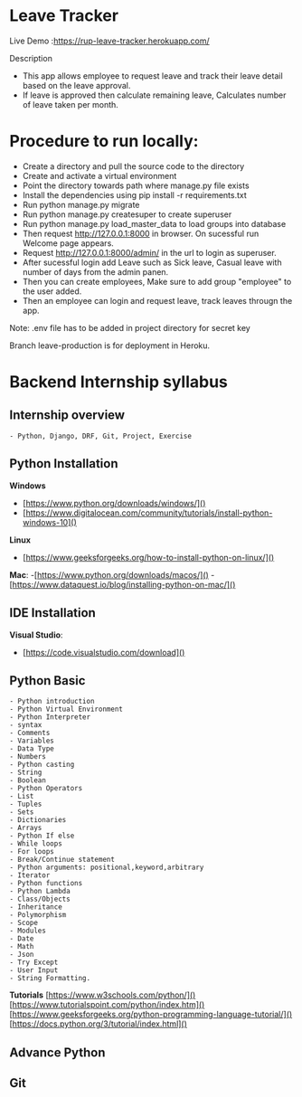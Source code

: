 # Leave Tracker
Live Demo :https://rup-leave-tracker.herokuapp.com/

Description
- This app allows employee to request leave and track their leave detail based on the leave approval.
- If leave is approved then calculate remaining leave, Calculates number of leave taken per month.

# Procedure to run locally:
- Create a directory and pull the source code to the directory
- Create and activate a virtual environment
- Point the directory towards path where manage.py file exists
- Install the dependencies using pip install -r requirements.txt
- Run python manage.py migrate
- Run python manage.py createsuper to create superuser
- Run python manage.py load_master_data to load groups into database
- Then request http://127.0.0.1:8000 in browser. On sucessful run Welcome page appears.
- Request http://127.0.0.1:8000/admin/ in the url to login as superuser.
- After sucessful login add Leave such as Sick leave, Casual leave with number of days from the admin panen.
- Then you can create employees, Make sure to add group "employee" to the user added.
- Then an employee can login and request leave, track leaves througn the app.

Note: .env file has to be added in project directory for secret key

Branch leave-production is for deployment in Heroku.





# Backend Internship syllabus

## Internship  overview
	- Python, Django, DRF, Git, Project, Exercise

## Python Installation
   **Windows**
 - [https://www.python.org/downloads/windows/]()
 - [https://www.digitalocean.com/community/tutorials/install-python-windows-10]()

**Linux**
 - [https://www.geeksforgeeks.org/how-to-install-python-on-linux/]()
  
  **Mac**:
        -[https://www.python.org/downloads/macos/]()
        -[https://www.dataquest.io/blog/installing-python-on-mac/]()

## IDE Installation
**Visual Studio**:

 - [https://code.visualstudio.com/download]()

## Python Basic
    - Python introduction
    - Python Virtual Environment
    - Python Interpreter
    - syntax
    - Comments
    - Variables
    - Data Type
    - Numbers
    - Python casting
    - String
    - Boolean
    - Python Operators
    - List
    - Tuples
    - Sets
    - Dictionaries
    - Arrays
    - Python If else
    - While loops
    - For loops
    - Break/Continue statement
    - Python arguments: positional,keyword,arbitrary
    - Iterator
    - Python functions
    - Python Lambda
    - Class/Objects
    - Inheritance
    - Polymorphism
    - Scope
    - Modules
    - Date
    - Math
    - Json
    - Try Except
    - User Input
    - String Formatting.

   **Tutorials**
    [https://www.w3schools.com/python/]()
    [https://www.tutorialspoint.com/python/index.htm]()
    [https://www.geeksforgeeks.org/python-programming-language-tutorial/]()
    [https://docs.python.org/3/tutorial/index.html]()

## Advance Python

## Git 

